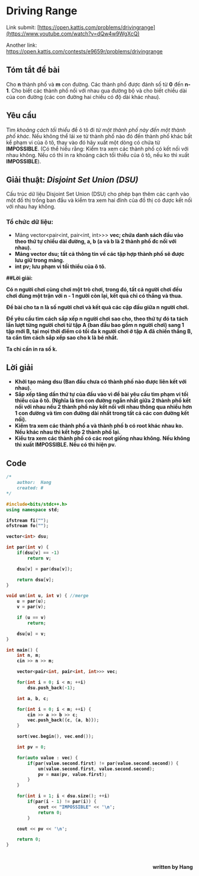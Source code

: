 

# Driving Range

Link submit: [https://open.kattis.com/problems/drivingrange](https://www.youtube.com/watch?v=dQw4w9WgXcQ)

Another link: https://open.kattis.com/contests/e9659r/problems/drivingrange

## Tóm tắt đề bài

Cho <b>n</b> thành phố và <b>m</b> con đường. Các thành phố được đánh số từ <b>0</b> đến <b>n-1</b>. Cho biết các thành phố nối với nhau qua đường bộ và cho biết chiều dài của con đường (các con đường hai chiều có độ dài khác nhau).

## Yêu cầu

Tìm <i>khoảng cách tối thiểu</i> để ô tô đi <i>từ một thành phố này đến một thành phố khác</i>. Nếu không thể lái xe từ thành phố nào đó đến thành phố khác bất kể phạm vi của ô tô, thay vào đó hãy xuất một dòng có chứa từ <b>IMPOSSIBLE</b>. (Có thể hiểu rằng: Kiểm tra xem các thành phố có kết nối với nhau không. Nếu có thì in ra khoảng cách tối thiểu của ô tô, nếu ko thì xuất <b>IMPOSSIBLE</b>).

## Giải thuật: <i>Disjoint Set Union (DSU)</i>

Cấu trúc dữ liệu Disjoint Set Union (DSU) cho phép bạn thêm các cạnh vào một đồ thị trống ban đầu và kiểm tra xem hai đỉnh của đồ thị có được kết nối với nhau hay không.

### Tổ chức dữ liệu:

- Mảng vector<pair<int, pair<int, int>>> <b>vec<b>;  chứa danh sách đầu vào theo thứ tự chiều dài đường, a, b (a và b là 2 thành phố đc nối với nhau).
- Mảng vector<int> <b>dsu<b>;  tất cả thông tin về các tập hợp thành phố sẽ được lưu giữ trong mảng.
- int pv;   lưu phạm vi tối thiểu của ô tô. 

 ##Lời giải:

Có n người chơi cùng chơi một trò chơi, trong đó, tất cả người chơi đều chơi đúng một trận với n - 1 người còn lại, kết quả chỉ có thắng và thua.

Đề bài cho ta n là số người chơi và kết quả các cặp đấu giữa n người chơi.

Đề yêu cầu tìm cách sắp xếp n người chơi sao cho, theo thứ tự đó ta tách lần lượt từng người chơi từ tập A (ban đầu bao gồm n người chơi) sang 1 tập mới B, tại mọi thời điểm có tối đa k người chơi ở tập A đã chiến thắng B, ta cần tìm cách sắp xếp sao cho k là bé nhất.

Ta chỉ cần in ra số k.

## Lời giải

- Khởi tạo mảng dsu (Ban đầu chưa có thành phố nào được liên kết với nhau).
- Sắp xếp tăng dần thứ tự của đầu vào vì đề bài yêu cầu tìm phạm vi tối thiểu của ô tô. (Nghĩa là tìm con đường ngắn nhất giữa 2 thành phố kết nối với nhau nếu 2 thành phố này kết nối với nhau thông qua nhiều hơn 1 con đường và tìm con đường dài nhất trong tất cả các con đường kết nối).
- Kiểm tra xem các thành phố a và thành phố b có root khác nhau ko. Nếu khác nhau thì kết hợp 2 thành phố lại.
- Kiểu tra xem các thành phố có các root giống nhau không. Nếu không thì xuất IMPOSSIBLE. Nếu có thì hiện pv.

## Code 
 
```cpp
/*
    author:  Hang
    created: #
*/

#include<bits/stdc++.h>
using namespace std;

ifstream fi("");
ofstream fo("");

vector<int> dsu;

int par(int v) {
    if(dsu[v] == -1)
        return v;

    dsu[v] = par(dsu[v]);

    return dsu[v];
}

void un(int u, int v) { //merge
    u = par(u);
    v = par(v);

    if (u == v)
        return;

    dsu[u] = v;
}

int main() {
    int n, m;
    cin >> n >> m;

    vector<pair<int, pair<int, int>>> vec;

    for(int i = 0; i < n; ++i)
        dsu.push_back(-1);

    int a, b, c;

    for(int i = 0; i < m; ++i) {
        cin >> a >> b >> c;
        vec.push_back({c, {a, b}});
    }

    sort(vec.begin(), vec.end());

    int pv = 0;

    for(auto value : vec) {
        if(par(value.second.first) != par(value.second.second)) {
            un(value.second.first, value.second.second);
            pv = max(pv, value.first);
        }
    }

    for(int i = 1; i < dsu.size(); ++i)
        if(par(i - 1) != par(i)) {
            cout << "IMPOSSIBLE" << '\n';
            return 0;
        }

    cout << pv << '\n';

    return 0;
}

  
```
<div dir="rtl">
<b>written by Hang</b>
</div>
